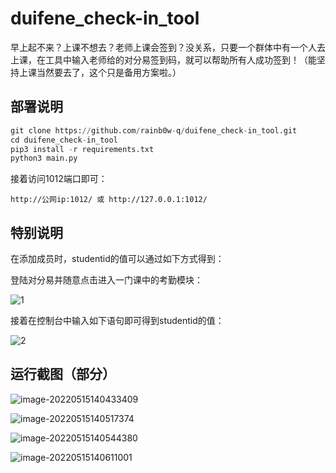 # duifene_check-in_tool

早上起不来？上课不想去？老师上课会签到？没关系，只要一个群体中有一个人去上课，在工具中输入老师给的对分易签到码，就可以帮助所有人成功签到！（能坚持上课当然要去了，这个只是备用方案啦。）

## 部署说明

```python
git clone https://github.com/rainb0w-q/duifene_check-in_tool.git
cd duifene_check-in_tool
pip3 install -r requirements.txt
python3 main.py
```

接着访问1012端口即可：

```
http://公网ip:1012/ 或 http://127.0.0.1:1012/
```

## 特别说明

在添加成员时，studentid的值可以通过如下方式得到：

登陆对分易并随意点击进入一门课中的考勤模块：

![1](https://github.com/rainb0w-q/duifene_check-in_tool/blob/main/images/1.jpg)

接着在控制台中输入如下语句即可得到studentid的值：

![2](https://github.com/rainb0w-q/duifene_check-in_tool/blob/main/images/2.jpg)

## 运行截图（部分）

![image-20220515140433409](https://github.com/rainb0w-q/duifene_check-in_tool/blob/main/images/3.png)

![image-20220515140517374](https://github.com/rainb0w-q/duifene_check-in_tool/blob/main/images/4.png)

![image-20220515140544380](https://github.com/rainb0w-q/duifene_check-in_tool/blob/main/images/5.png)

![image-20220515140611001](https://github.com/rainb0w-q/duifene_check-in_tool/blob/main/images/6.png)
